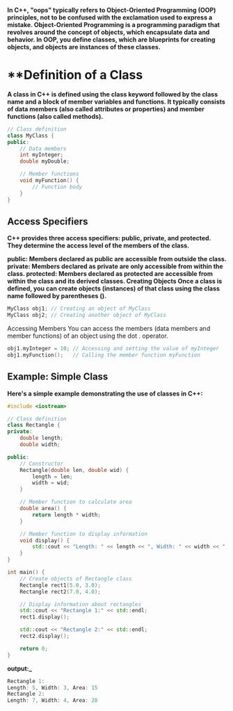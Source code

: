 **In C++, "oops" typically refers to Object-Oriented Programming (OOP) principles, not to be confused with the exclamation used to express a mistake. Object-Oriented Programming is a programming paradigm that revolves around the concept of objects, which encapsulate data and behavior. In OOP, you define classes, which are blueprints for creating objects, and objects are instances of these classes.**


# **Definition of a Class
**A class in C++ is defined using the class keyword followed by the class name and a block of member variables and functions. It typically consists of data members (also called attributes or properties) and member functions (also called methods).**

```cpp
// Class definition
class MyClass {
public:
    // Data members
    int myInteger;
    double myDouble;

    // Member functions
    void myFunction() {
        // Function body
    }
}
```





## **Access Specifiers**

**C++ provides three access specifiers: public, private, and protected. They determine the access level of the members of the class.**

**public: Members declared as public are accessible from outside the class.
private: Members declared as private are only accessible from within the class.
protected: Members declared as protected are accessible from within the class and its derived classes.
Creating Objects
Once a class is defined, you can create objects (instances) of that class using the class name followed by parentheses ().**

```cpp
MyClass obj1; // Creating an object of MyClass
MyClass obj2; // Creating another object of MyClass
```

Accessing Members
You can access the members (data members and member functions) of an object using the dot . operator.

```cpp
obj1.myInteger = 10; // Accessing and setting the value of myInteger
obj1.myFunction();   // Calling the member function myFunction
```

## Example: Simple Class
**Here's a simple example demonstrating the use of classes in C++:**

```cpp
#include <iostream>

// Class definition
class Rectangle {
private:
    double length;
    double width;

public:
    // Constructor
    Rectangle(double len, double wid) {
        length = len;
        width = wid;
    }

    // Member function to calculate area
    double area() {
        return length * width;
    }

    // Member function to display information
    void display() {
        std::cout << "Length: " << length << ", Width: " << width << ", Area: " << area() << std::endl;
    }
}

int main() {
    // Create objects of Rectangle class
    Rectangle rect1(5.0, 3.0);
    Rectangle rect2(7.0, 4.0);

    // Display information about rectangles
    std::cout << "Rectangle 1:" << std::endl;
    rect1.display();

    std::cout << "Rectangle 2:" << std::endl;
    rect2.display();

    return 0;
}
```
**output:_**
```cpp
Rectangle 1:
Length: 5, Width: 3, Area: 15
Rectangle 2:
Length: 7, Width: 4, Area: 28
```
